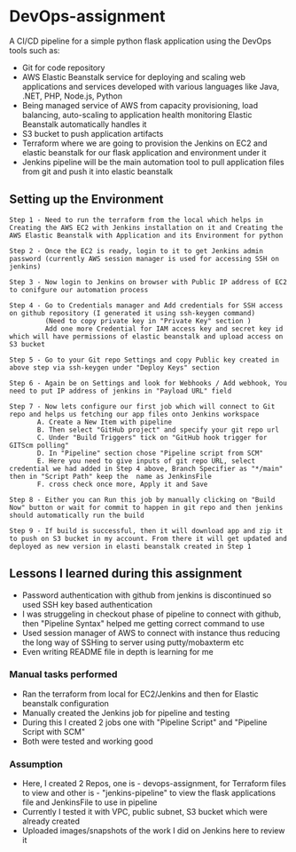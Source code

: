 # DevOps-assignment
 A CI/CD pipeline for a simple python flask application using the DevOps tools such as: 
 - Git for code repository
 - AWS Elastic Beanstalk service for deploying and scaling web applications and services developed with various languages like Java, .NET, PHP, Node.js, Python
 - Being managed service of AWS from capacity provisioning, load balancing, auto-scaling to application health monitoring Elastic Beanstalk automatically handles it
 - S3 bucket to push application artifacts
 - Terraform where we are going to provision the Jenkins on EC2 and elastic beanstalk for our flask application and environment under it
 - Jenkins pipeline will be the main automation tool to pull application files from git and push it into elastic beanstalk 

## Setting up the Environment
```
Step 1 - Need to run the terraform from the local which helps in Creating the AWS EC2 with Jenkins installation on it and Creating the AWS Elastic Beanstalk with Application and its Environment for python
```
```
Step 2 - Once the EC2 is ready, login to it to get Jenkins admin password (currently AWS session manager is used for accessing SSH on jenkins)
```
```
Step 3 - Now login to Jenkins on browser with Public IP address of EC2 to conifgure our automation process
```
```
Step 4 - Go to Credentials manager and Add credentials for SSH access on github repository (I generated it using ssh-keygen command)
         (Need to copy private key in "Private Key" section ) 
         Add one more Credential for IAM access key and secret key id which will have permissions of elastic beanstalk and upload access on S3 bucket
```
```
Step 5 - Go to your Git repo Settings and copy Public key created in above step via ssh-keygen under "Deploy Keys" section
```
```
Step 6 - Again be on Settings and look for Webhooks / Add webhook, You need to put IP address of jenkins in "Payload URL" field 
```
```
Step 7 - Now lets configure our first job which will connect to Git repo and helps us fetching our app files onto Jenkins workspace
       A. Create a New Item with pipeline 
       B. Then select "GitHub project" and specify your git repo url
       C. Under "Build Triggers" tick on "GitHub hook trigger for GITScm polling"
       D. In "Pipeline" section chose "Pipeline script from SCM" 
       E. Here you need to give inputs of git repo URL, select credential we had added in Step 4 above, Branch Specifier as "*/main" then in "Script Path" keep the  name as JenkinsFile
       F. cross check once more, Apply it and Save
```
```
Step 8 - Either you can Run this job by manually clicking on "Build Now" button or wait for commit to happen in git repo and then jenkins should automatically run the build
```
```
Step 9 - If build is successful, then it will download app and zip it to push on S3 bucket in my account. From there it will get updated and deployed as new version in elasti beanstalk created in Step 1
```

## Lessons I learned during this assignment
- Password authentication with github from jenkins is discontinued so used SSH key based authentication
- I was struggeling in checkout phase of pipeline to connect with github, then "Pipeline Syntax" helped me getting correct command to use
- Used session manager of AWS to connect with instance thus reducing the long way of SSHing to server using putty/mobaxterm etc
- Even writing README file in depth is learning for me 

### Manual tasks performed
- Ran the terraform from local for EC2/Jenkins and then for Elastic beanstalk configuration
- Manually created the Jenkins job for pipeline and testing
- During this I created 2 jobs one with "Pipeline Script" and "Pipeline Script with SCM"
- Both were tested and working good

### Assumption
- Here, I created 2 Repos, one is - devops-assignment, for Terraform files to view and other is - "jenkins-pipeline" to view the flask applications file and JenkinsFile to use in pipeline
- Currently I tested it with VPC, public subnet, S3 bucket which were already created
- Uploaded images/snapshots of the work I did on Jenkins here to review it
